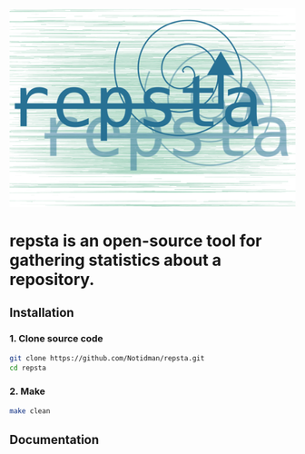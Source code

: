 ![](img/repstaico.png)
# repsta is an open-source tool for gathering statistics about a repository.
## Installation
  ### 1. Clone source code
```sh
git clone https://github.com/Notidman/repsta.git
cd repsta
```
  ### 2. Make
```sh
make clean
```
## Documentation

